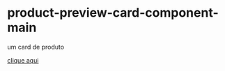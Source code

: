 # product-preview-card-component-main
 um card de produto


[clique aqui](https://megelado.io/product-preview-card-component-main/)
